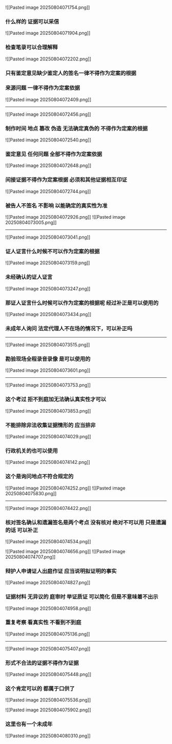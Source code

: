 ![[Pasted image 20250804071754.png]]
### 什么样的 证据可以采信
![[Pasted image 20250804071904.png]]

### 检查笔录可以合理解释
![[Pasted image 20250804072202.png]]

### 只有鉴定意见缺少鉴定人的签名一律不得作为定案的根据

### 来源问题 一律不得作为定案依据
![[Pasted image 20250804072409.png]]

---


![[Pasted image 20250804072456.png]]


### 制作时间 地点 篡改 伪造 无法确定真伪的 不得作为定案的根据

![[Pasted image 20250804072540.png]]
### 鉴定意见 任何问题 全部不得作为定案依据
![[Pasted image 20250804072648.png]]

### 间接证据不得作为定案根据 必须和其他证据相互印证

![[Pasted image 20250804072744.png]]

### 被告人不签名 不影响 以能确定的真实性为准
![[Pasted image 20250804072926.png]]
![[Pasted image 20250804073005.png]]

---

![[Pasted image 20250804073041.png]]

### 证人证言什么时候不可以作为定案的根据
![[Pasted image 20250804073159.png]]
### 未经确认的证人证言 
![[Pasted image 20250804073247.png]]

### 那证人证言什么时候可以作为定案的根据呢 经过补正是可以使用的
![[Pasted image 20250804073434.png]]
### 未成年人询问 法定代理人不在场的情况下，可以补正吗
---

![[Pasted image 20250804073515.png]]
### 勘验现场全程录音录像 是可以使用的
![[Pasted image 20250804073601.png]]

---

![[Pasted image 20250804073753.png]]
### 这个考过 拒不到庭加无法确认真实性才可以
![[Pasted image 20250804073853.png]]

### 不能排除非法收集证据情形的 应当排非
![[Pasted image 20250804074029.png]]
### 行政机关的也可以使用
![[Pasted image 20250804074142.png]]

### 这个是询问地点不符合规定的
![[Pasted image 20250804074252.png]]
![[Pasted image 20250804075830.png]]


---

![[Pasted image 20250804074422.png]]
### 核对签名确认和遗漏签名是两个考点 没有核对 绝对不可以用 只是遗漏的话 可以补正
![[Pasted image 20250804074534.png]]


![[Pasted image 20250804074656.png]]
![[Pasted image 20250804074707.png]]

### 辩护人申请证人出庭作证 应当说明拟证明的事实
![[Pasted image 20250804074827.png]]
### 证据材料 无异议的 庭审时 举证质证 可以简化 但是不意味着不出示
![[Pasted image 20250804074958.png]]
### 重复考察 看真实性 不看到不到庭
![[Pasted image 20250804075136.png]]

---

![[Pasted image 20250804075407.png]]
### 形式不合法的证据不得作为证据
![[Pasted image 20250804075448.png]]

### 这个肯定可以的 都属于口供了
![[Pasted image 20250804075536.png]]

![[Pasted image 20250804075902.png]]

### 这里也有一个未成年
![[Pasted image 20250804080310.png]]